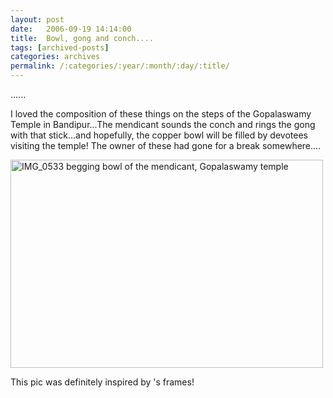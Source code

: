 ```yaml
---
layout: post
date:	2006-09-19 14:14:00
title:  Bowl, gong and conch....
tags: [archived-posts]
categories: archives
permalink: /:categories/:year/:month/:day/:title/
---
```

<P>......



I loved the composition of these things on the steps of the Gopalaswamy Temple in Bandipur...The mendicant sounds the conch and rings the gong with that stick...and hopefully, the copper bowl will be filled by devotees visiting the temple! The owner of these had gone for a break somewhere....


<A title="Photo Sharing" href="http://www.flickr.com/photos/86494503@N00/240328300/"><IMG height=333 alt="IMG_0533 begging bowl of the mendicant, Gopalaswamy temple" src="http://static.flickr.com/91/240328300_e0b28d652e.jpg" width=500></A>

This pic was definitely inspired by <lj user="deepsan">'s frames!</P>
